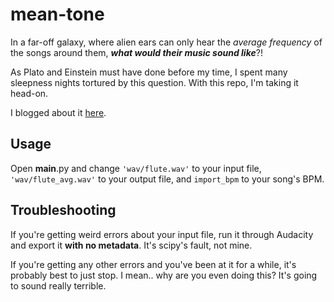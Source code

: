 mean-tone
=========
In a far-off galaxy, where alien ears can only hear the _average frequency_ of the songs around them, ___what would their music sound like___?!

As Plato and Einstein must have done before my time, I spent many sleepness nights tortured by this question. With this repo, I'm taking it head-on.

I blogged about it [here](http://www.rileyjshaw.com/taking-the-average-tone/).

## Usage
Open __main__.py and change `'wav/flute.wav'` to your input file, `'wav/flute_avg.wav'` to your output file, and `import_bpm` to your song's BPM.

## Troubleshooting
If you're getting weird errors about your input file, run it through Audacity and export it __with no metadata__. It's scipy's fault, not mine.

If you're getting any other errors and you've been at it for a while, it's probably best to just stop. I mean.. why are you even doing this? It's going to sound really terrible.
